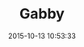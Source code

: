 ---
layout: post
title:  "Gabby"
country: "Honduras"
date:   2015-10-13 10:53:33
categories: jekyll update
image: ./images/potatoes.jpg
type: placecard
---